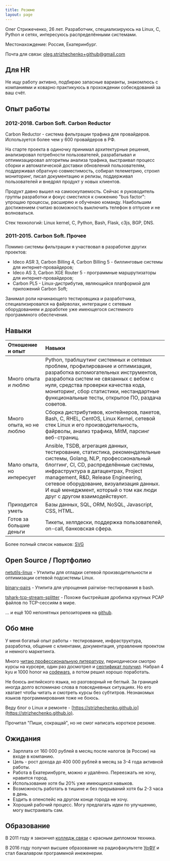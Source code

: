```yaml
---
title: Резюме
layout: page
---
```


Олег Стрижеченко, 26 лет. Разработчик, специализируюсь на Linux, C, Python и сетях, интересуюсь распределёнными системами.

Местонахождение: Россия, Екатеринбург.

Почта для связи: oleg.strizhechenko+github@gmail.com

## Для HR

Не ищу работу активно, подбираю запасные варианты, знакомлюсь с компаниями и коварно практикуюсь в прохождении собеседований за ваш счёт.

## Опыт работы

### 2012-2018. Carbon Soft. Carbon Reductor

Carbon Reductor - система фильтрации трафика для провайдеров. Используется более чем у 600 провайдеров в РФ.

На старте проекта в одиночку принимал архитектурные решения, анализировал потребности пользователей, разрабатывал и оптимизацировал алгоритмы анализа трафика, выстраивал процесс сборки и автоматической доставки обновлений пользователям, поддерживал обратную совместимость, собирал телеметрию, строил мониторинг, писал документацию и релизы, поддерживал пользователей и внедрял продукт у новых клиентов.

Продукт давно вышел на самоокупаемость. Сейчас я руководитель группы разработки и фокус сместился к снижению "bus factor": упрощаю процессы, расширяю и обученаю команду. Наибольшим достижением считаю возможность выключить телефон в отпуске и не волноваться.

Стек технологий: Linux kernel, C, Python, Bash, Flask, c3js, BGP, DNS.

### 2011-2015. Carbon Soft. Прочее

Помимо системы фильтрации я участвовал в разработке других проектов:

- Ideco ASR 3, Carbon Billing 4, Carbon Billing 5 - биллинговые системы для интернет-провайдеров;
- Ideco AS 3, Carbon XGE Router 5 - программные маршрутизаторы для интернет-провайдеров;
- Carbon PL5 - Linux-дистрибутив, являющийся платформой для приложений Carbon Soft;

Занимал роли начинающего тестировщика и разработчика, специализировался на файрволах, интеграции с сетевым оборудованием и доработке уже имеющегося системного программного обеспечения.

## Навыки

| Отношение и опыт | Навыки |
| :---- | :---- |
| Много опыта и люблю | Python, траблшутинг системных и сетевых проблем, профилирование и оптимизация, разработка вспомогательных инструментов, разработка систем не связанных с вебом с нуля, средства проверки качества кода, мониторинг, сбор статистики, нестандартные функциональные тесты, открытое ПО, раздача советов. |
| Много опыта, но не люблю | Сборка дистрибутивов, контейнеров, пакетов, Bash, C, RHEL, CentOS, Linux Kernel, сетевой стек Linux и его производительность, файрволы, анализ трафика, MitM, парсинг веб-страниц. |
| Мало опыта, но интересует | Ansible, TSDB, агрегация данных, тестирование, статистика, рекомендательные системы, Golang, NLP, профессиональный блоггинг, CI, CD, распределённые системы, инфраструктура в датацентрах, Project management, R&D, Release Engineering, сетевое оборудование, визуализация данных. И ещё менеджмент, который о том как люди друг с другом взаимодействуют. |
| Приходится уметь | Базы данных, SQL, ORM, NoSQL, Javascript, CSS, HTML. |
| Готов за большие деньги | Тикеты, хелпдески, поддержка пользователей, on-call, банковская сфера. |

Более полный список навыков: [SVG](/images/my-skills.svg)

## Open Source / Портфолио

[netutils-linux](https://github.com/strizhechenko/netutils-linux) - Утилиты для отладки сетевой производительности и оптимизации сетевой подсистемы Linux.

[binary-pairs](https://github.com/strizhechenko/binary-pairs) - Утилита для упрощения pairwise-тестирования в bash.

[tshark-tcp-stream-splitter](https://github.com/strizhechenko/tshark-tcp-stream-splitter) - Похоже быстрейшая дробилка крупных PCAP файлов по TCP-сессиям в мире.

... и ещё 100 непонятных репозиториев на [github](https://github.com/strizhechenko).

## Обо мне

У меня богатый опыт работы - тестирование, инфраструктура, разработка, общение с клиентами, документация, управление проектом и немного маркетинга.

Много [читаю профессиональную литературу](https://strizhechenko.github.io/2017/06/30/programming-books.html), периодически смотрю курсы на курсере, один раз досмотрел и [сертификат получил](http://coursera.org/api/certificate.v1/pdf/4DHY7WQBMT25). Набрал 4 kyu и 1000 honor на [codewars](https://www.codewars.com/users/strizhechenko), а потом решил хорошо поработать.

Не боюсь английского языка, но разговорный не беглый. За границей иногда долго вспоминаю слова в повседневных ситуациях. Но его хватает чтобы читать и смотреть курсы без субтитров. Незнакомых языков программирования тоже не боюсь.

Веду блог о Linux и ремонте - [https://strizhechenko.github.io](https://strizhechenko.github.io).

Прочитал "Пиши, сокращай", но не смог написать короткое резюме.

## Ожидания

- Зарплата от 160 000 рублей в месяц после налогов (в России) на входе в компанию.
- Цель - рост дохода до 400 000 рублей в месяц за 3-4 года активной работы.
- Работа в Екатеринбурге, можно и удалённо. Переезжать не хочу, нравится город.
- Использование хотя бы 20% уже имеющихся навыков.
- Возможность работать в тишине и без прерываний хотя бы 2-3 часа в день.
- Ездить в опенспейс на другом конце города не хочу.
- Хороший рабочий процесс. Могу предлагать идеи по улучшению, могу выстраивать сам.

## Образование

В 2011 году я закончил [колледж связи](http://uisi.ru/) с красным дипломом техника.

В 2016 году получил высшее образование на радиофакультете [УрФУ](http://urfu.ru/) и стал бакалавром программной инеженерии.
